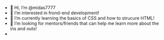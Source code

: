 - 👋 Hi, I’m @midas7777
- 👀 I’m interested in frond-end development!
- 🌱 I’m currently learning the basics of CSS and how to strucure HTML!
- 💞️ I’m looking for mentors/friends that can help me learn more about the ins and outs!
-

<!---
midas7777/midas7777 is a ✨ special ✨ repository because its `README.md` (this file) appears on your GitHub profile.
You can click the Preview link to take a look at your changes.
--->
